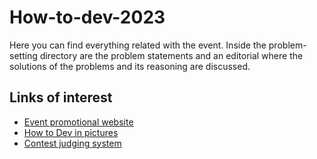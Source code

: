 # How-to-dev-2023
Here you can find everything related with the event. Inside the problem-setting directory are the problem statements and an editorial where the solutions of the problems and its reasoning are discussed.
## Links of interest
* [Event promotional website](https://devalghub.github.io/HowToDev/)
* [How to Dev in pictures](https://drive.google.com/drive/mobile/folders/1FG0gjRMuO4UJlZxvU--zE-03ghofRTYB)
* [Contest judging system](https://omegaup.com/arena/codemania2023/)